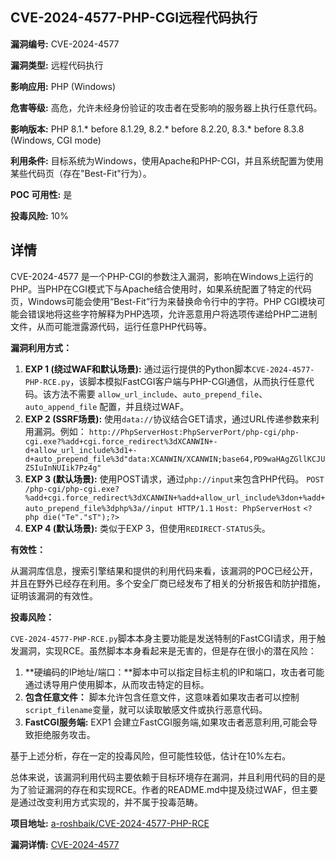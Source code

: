 ## CVE-2024-4577-PHP-CGI远程代码执行

**漏洞编号:** CVE-2024-4577

**漏洞类型:** 远程代码执行

**影响应用:** PHP (Windows)

**危害等级:** 高危，允许未经身份验证的攻击者在受影响的服务器上执行任意代码。

**影响版本:** PHP 8.1.* before 8.1.29, 8.2.* before 8.2.20, 8.3.* before 8.3.8 (Windows, CGI mode)

**利用条件:** 目标系统为Windows，使用Apache和PHP-CGI，并且系统配置为使用某些代码页（存在"Best-Fit"行为）。

**POC 可用性:** 是

**投毒风险:** 10%

## 详情

CVE-2024-4577 是一个PHP-CGI的参数注入漏洞，影响在Windows上运行的PHP。当PHP在CGI模式下与Apache结合使用时，如果系统配置了特定的代码页，Windows可能会使用“Best-Fit”行为来替换命令行中的字符。PHP CGI模块可能会错误地将这些字符解释为PHP选项，允许恶意用户将选项传递给PHP二进制文件，从而可能泄露源代码，运行任意PHP代码等。

**漏洞利用方式：**

1.  **EXP 1 (绕过WAF和默认场景):** 通过运行提供的Python脚本`CVE-2024-4577-PHP-RCE.py`，该脚本模拟FastCGI客户端与PHP-CGI通信，从而执行任意代码。该方法不需要 `allow_url_include`、`auto_prepend_file`、`auto_append_file` 配置，并且绕过WAF。
2.  **EXP 2 (SSRF场景):** 使用`data://`协议结合GET请求，通过URL传递参数来利用漏洞。例如：
    `http://PhpServerHost:PhpServerPort/php-cgi/php-cgi.exe?%add+cgi.force_redirect%3dXCANWIN+-d+allow_url_include%3d1+-d+auto_prepend_file%3d"data:XCANWIN/XCANWIN;base64,PD9waHAgZGllKCJUZSIuInNUIik7Pz4g"`
3.  **EXP 3 (默认场景):** 使用POST请求，通过`php://input`来包含PHP代码。
    `POST /php-cgi/php-cgi.exe?%add+cgi.force_redirect%3dXCANWIN+%add+allow_url_include%3don+%add+auto_prepend_file%3dphp%3a//input HTTP/1.1`
    `Host: PhpServerHost`
    `<?php die("Te"."sT");?>`
4.  **EXP 4 (默认场景):** 类似于EXP 3，但使用`REDIRECT-STATUS`头。

**有效性：**

从漏洞库信息，搜索引擎结果和提供的利用代码来看，该漏洞的POC已经公开，并且在野外已经存在利用。多个安全厂商已经发布了相关的分析报告和防护措施，证明该漏洞的有效性。

**投毒风险：**

`CVE-2024-4577-PHP-RCE.py`脚本本身主要功能是发送特制的FastCGI请求，用于触发漏洞，实现RCE。虽然脚本本身看起来是无害的，但是存在很小的潜在风险：

1.  **硬编码的IP地址/端口：**脚本中可以指定目标主机的IP和端口，攻击者可能通过诱导用户使用脚本，从而攻击特定的目标。
2.  **包含任意文件：** 脚本允许包含任意文件，这意味着如果攻击者可以控制`script_filename`变量，就可以读取敏感文件或执行恶意代码。
3. **FastCGI服务端:** EXP1 会建立FastCGI服务端,如果攻击者恶意利用,可能会导致拒绝服务攻击。

基于上述分析，存在一定的投毒风险，但可能性较低，估计在10%左右。

总体来说，该漏洞利用代码主要依赖于目标环境存在漏洞，并且利用代码的目的是为了验证漏洞的存在和实现RCE。作者的README.md中提及绕过WAF，但主要是通过改变利用方式实现的，并不属于投毒范畴。

**项目地址:** [a-roshbaik/CVE-2024-4577-PHP-RCE](https://github.com/a-roshbaik/CVE-2024-4577-PHP-RCE)

**漏洞详情:** [CVE-2024-4577](https://nvd.nist.gov/vuln/detail/CVE-2024-4577)